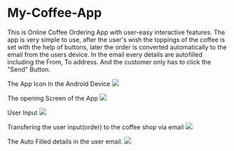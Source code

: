 # My-Coffee-App
This is Online Coffee Ordering App with user-easy interactive features. The app is very simple to use, after the user's wish the toppings of the coffee is set with the help of buttons, later the order is converted automatically to the email from the users device. In the email every details are autofilled including the From, To address. And the customer only has to click the "Send" Button.

The App Icon In the Android Device
![](https://github.com/akhilaku/My-Coffee-App/blob/master/Screenshot_20200512-211256_Gallery.jpg)


The opening Screen of the App
![](https://github.com/akhilaku/My-Coffee-App/blob/master/Screenshot_20200512-203311.jpg)

User Input 
![](https://github.com/akhilaku/My-Coffee-App/blob/master/Screenshot_20200512-203336.jpg)

Transfering the user input(order) to the coffee shop via email
![](https://github.com/akhilaku/My-Coffee-App/blob/master/Screenshot_20200512-203339_Android%20System.jpg)

The Auto Filled details in the user email.
![](https://github.com/akhilaku/My-Coffee-App/blob/master/Screenshot_20200512-203346_Gmail.jpg)
